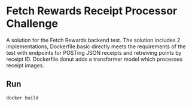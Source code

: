 # Fetch Rewards Receipt Processor Challenge
A solution for the Fetch Rewards backend test. The solution includes 2 implementations, Dockerfile.basic directly meets the requirements of the test with endpoints for POSTing JSON receipts and retreiving points by receipt ID. Dockerfile.donut adds a transformer model which processes receipt images.

## Run

```bash
docker build
